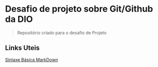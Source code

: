 # Desafio de projeto sobre Git/Github da DIO

> Repositório criado para o desafio de Projeto

## Links Uteis

[Sintaxe Básica MarkDown](https://www.markdownguide.org/basic-syntax/)
